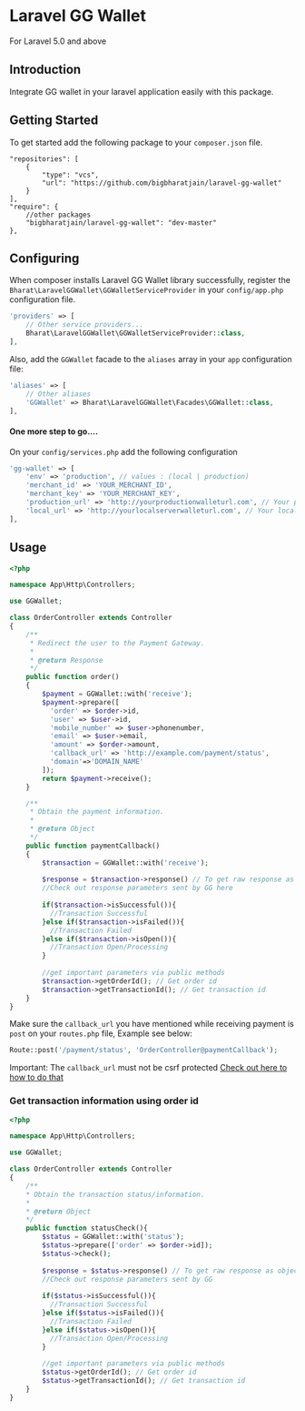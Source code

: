 # Laravel GG Wallet
For Laravel 5.0 and above

## Introduction
Integrate GG wallet in your laravel application easily with this package.

## Getting Started
To get started add the following package to your `composer.json` file.

    "repositories": [
        {
            "type": "vcs",
            "url": "https://github.com/bigbharatjain/laravel-gg-wallet"
        }
    ],
    "require": {
        //other packages
        "bigbharatjain/laravel-gg-wallet": "dev-master"
    },

## Configuring
When composer installs Laravel GG Wallet library successfully, register the `Bharat\LaravelGGWallet\GGWalletServiceProvider` in your `config/app.php` configuration file.

```php
'providers' => [
    // Other service providers...
    Bharat\LaravelGGWallet\GGWalletServiceProvider::class,
],
```
Also, add the `GGWallet` facade to the `aliases` array in your `app` configuration file:

```php
'aliases' => [
    // Other aliases
    'GGWallet' => Bharat\LaravelGGWallet\Facades\GGWallet::class,
],
```
#### One more step to go....
On your `config/services.php` add the following configuration

```php
'gg-wallet' => [
    'env' => 'production', // values : (local | production)
    'merchant_id' => 'YOUR_MERCHANT_ID',
    'merchant_key' => 'YOUR_MERCHANT_KEY',
    'production_url' => 'http://yourproductionwalleturl.com', // Your production server wallet url
    'local_url' => 'http://yourlocalserverwalleturl.com', // Your local server wallet url
],
```

## Usage

```php
<?php

namespace App\Http\Controllers;

use GGWallet;

class OrderController extends Controller
{
    /**
     * Redirect the user to the Payment Gateway.
     *
     * @return Response
     */
    public function order()
    {
        $payment = GGWallet::with('receive');
        $payment->prepare([
          'order' => $order->id,
          'user' => $user->id,
          'mobile_number' => $user->phonenumber,
          'email' => $user->email,
          'amount' => $order->amount,
          'callback_url' => 'http://example.com/payment/status',
          'domain'=>'DOMAIN_NAME'
        ]);
        return $payment->receive();
    }

    /**
     * Obtain the payment information.
     *
     * @return Object
     */
    public function paymentCallback()
    {
        $transaction = GGWallet::with('receive');
        
        $response = $transaction->response() // To get raw response as object
        //Check out response parameters sent by GG here
        
        if($transaction->isSuccessful()){
          //Transaction Successful
        }else if($transaction->isFailed()){
          //Transaction Failed
        }else if($transaction->isOpen()){
          //Transaction Open/Processing
        }
        
        //get important parameters via public methods
        $transaction->getOrderId(); // Get order id
        $transaction->getTransactionId(); // Get transaction id
    }    
}
```

Make sure the `callback_url` you have mentioned while receiving payment is `post` on your `routes.php` file, Example see below:

```php
Route::post('/payment/status', 'OrderController@paymentCallback');
```
Important: The `callback_url` must not be csrf protected [Check out here to how to do that](https://laracasts.com/discuss/channels/general-discussion/l5-disable-csrf-middleware-on-certain-routes)
### Get transaction information using order id

```php
<?php

namespace App\Http\Controllers;

use GGWallet;

class OrderController extends Controller
{
    /**
    * Obtain the transaction status/information.
    *
    * @return Object
    */
    public function statusCheck(){
        $status = GGWallet::with('status');
        $status->prepare(['order' => $order->id]);
        $status->check();
        
        $response = $status->response() // To get raw response as object
        //Check out response parameters sent by GG
        
        if($status->isSuccessful()){
          //Transaction Successful
        }else if($status->isFailed()){
          //Transaction Failed
        }else if($status->isOpen()){
          //Transaction Open/Processing
        }
        
        //get important parameters via public methods
        $status->getOrderId(); // Get order id
        $status->getTransactionId(); // Get transaction id
    }
}
```

